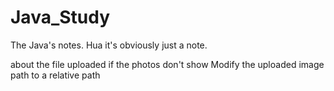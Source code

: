 # Java_Study
The Java's notes.
Hua it's obviously just a note.


about the file uploaded
if the photos don't show 
Modify the uploaded image path to a relative path
